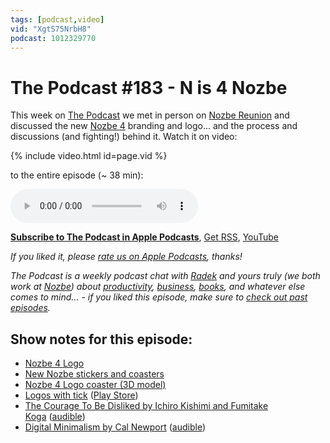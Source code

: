 ```yaml
---
tags: [podcast,video]
vid: "XgtS75NrbH8"
podcast: 1012329770
---
```


# The Podcast #183 - N is 4 Nozbe

This week on [The Podcast][p] we met in person on [Nozbe Reunion](https://sliwinski.com/reunion) and discussed the new [Nozbe 4](https://michael.gratis/nozbe) branding and logo... and the process and discussions (and fighting!) behind it. Watch it on video:

{% include video.html id=page.vid %}

<!--More-->

 to the entire episode (~ 38 min):

<audio controls>
<source src="https://files.nozbe.com/podcast/183.mp3" type="audio/mpeg">
</audio>

**[Subscribe to The Podcast in Apple Podcasts][i]**, [Get RSS][rss], [YouTube][y]

*If you liked it, please [rate us on Apple Podcasts][i], thanks!*

*The Podcast is a weekly podcast chat with [Radek][r] and yours truly (we both work at [Nozbe][n]) about [productivity](/productivity), [business](/business), [books](/books), and whatever else comes to mind… - if you liked this episode, make sure to [check out past episodes](/podcast).*

## Show notes for this episode:

  * [Nozbe 4 Logo](https://www.dropbox.com/s/gyh06r0ajjo6im8/Captura%20de%20pantalla%202019-04-17%20a%20las%2016.09.05.png?dl=0)
  * [New Nozbe stickers and coasters](https://www.instagram.com/p/BwIIrNiluFS/)
  * [Nozbe 4 Logo coaster (3D model)](https://www.thingiverse.com/thing:3570295)
  * [Logos with tick](https://www.dropbox.com/s/l459xuff54vw419/Captura%20de%20pantalla%202019-04-17%20a%20las%2016.09.44.png?dl=0) ([Play Store](https://www.dropbox.com/s/92b4v2pidq9ppmf/IMG_0470.JPG?dl=0))
  * [The Courage To Be Disliked by Ichiro Kishimi and Fumitake Koga](https://www.amazon.com/Courage-Be-Disliked-yourself-happiness-ebook/dp/B074TWG8V7/) ([audible](https://www.audible.com/pd/The-Courage-to-Be-Disliked-Audiobook/B07BRPQ8LW))
  * [Digital Minimalism by Cal Newport](https://www.amazon.com/Digital-Minimalism-Choosing-Focused-Noisy/dp/0525536515) ([audible](https://www.audible.com/pd/Digital-Minimalism-Audiobook/B07LGF8TCJ))

[y]: https://michael.gratis/thepodcastyt
[rss]: https://thepodcast.fm/episodes?format=RSS
[e]: /podcast-183

[p]: /podcast
[n]: https://nozbe.com/?a=mike
[r]: https://michael.gratis/radex
[i]: https://michael.gratis/thepodcast
[o]: https://michael.gratis/ipadonly

